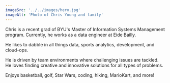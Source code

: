 ```yaml
---
imageSrc: '../../images/hero.jpg'
imageAlt: 'Photo of Chris Young and family'
---
```


Chris is a recent grad of BYU's Master of Information Systems Management program. Currently, he works as a data engineer at Eide Bailly.

He likes to dabble in all things data, sports analytics, development, and cloud-ops. 

He is driven by team environments where challenging issues are tackled. He loves finding creative and innovative solutions for all types of problems.

Enjoys basketball, golf, Star Wars, coding, hiking, MarioKart, and more!

